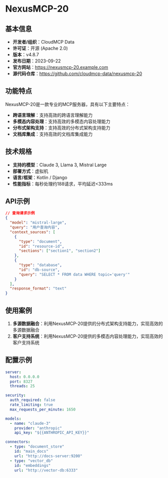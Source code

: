 # NexusMCP-20

## 基本信息

- **开发者/组织**：CloudMCP Data
- **许可证**：开源 (Apache 2.0)
- **版本**：v4.8.7
- **发布日期**：2023-09-22
- **官方网站**：https://nexusmcp-20.example.com
- **源代码仓库**：https://github.com/cloudmcp-data/nexusmcp-20

## 功能特点

NexusMCP-20是一款专业的MCP服务器，具有以下主要特点：

- **跨语言理解**：支持高效的跨语言理解能力
- **多模态内容处理**：支持高效的多模态内容处理能力
- **分布式架构支持**：支持高效的分布式架构支持能力
- **文档库集成**：支持高效的文档库集成能力


## 技术规格

- **支持的模型**：Claude 3, Llama 3, Mistral Large
- **部署方式**：虚拟机
- **语言/框架**：Kotlin / Django
- **性能指标**：每秒处理约188请求，平均延迟<333ms

## API示例

```json
// 查询请求示例
{
  "model": "mistral-large",
  "query": "用户查询内容",
  "context_sources": [
    {
      "type": "document",
      "id": "resource-id",
      "sections": ["section1", "section2"]
    },
    {
      "type": "database",
      "id": "db-source",
      "query": "SELECT * FROM data WHERE topic='query'"
    }
  ],
  "response_format": "text"
}
```

## 使用案例

1. **多源数据融合**：利用NexusMCP-20提供的分布式架构支持能力，实现高效的多源数据融合
2. **客户支持系统**：利用NexusMCP-20提供的多模态内容处理能力，实现高效的客户支持系统


## 配置示例

```yaml
server:
  host: 0.0.0.0
  port: 8327
  threads: 25

security:
  auth_required: false
  rate_limiting: true
  max_requests_per_minute: 1650

models:
  - name: "claude-3"
    provider: "anthropic"
    api_key: "${{ANTHROPIC_API_KEY}}"

connectors:
  - type: "document_store"
    id: "main_docs"
    url: "http://docs-server:9200"
  - type: "vector_db"
    id: "embeddings"
    url: "http://vector-db:6333"
```